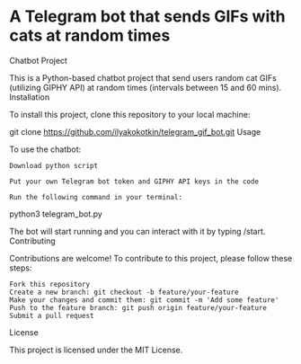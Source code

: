 # A Telegram bot that sends GIFs with cats at random times 
Chatbot Project

This is a Python-based chatbot project that send users random cat GIFs (utilizing GIPHY API) at random times (intervals between 15 and 60 mins).
Installation

To install this project, clone this repository to your local machine:

git clone https://github.com/ilyakokotkin/telegram_gif_bot.git
Usage

To use the chatbot:

    Download python script

    Put your own Telegram bot token and GIPHY API keys in the code

    Run the following command in your terminal:

python3 telegram_bot.py

The bot will start running and you can interact with it by typing /start.
Contributing

Contributions are welcome! To contribute to this project, please follow these steps:

    Fork this repository
    Create a new branch: git checkout -b feature/your-feature
    Make your changes and commit them: git commit -m 'Add some feature'
    Push to the feature branch: git push origin feature/your-feature
    Submit a pull request

License

This project is licensed under the MIT License.
